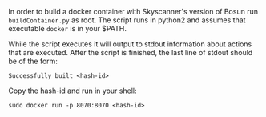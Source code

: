 In order to build a docker container with Skyscanner's version of Bosun run `buildContainer.py` as root. The script runs in python2 and assumes that executable `docker` is in your $PATH.

While the script executes it will output to stdout information about actions that are executed. After the script is finished, the last line of stdout should be of the form:

`Successfully built <hash-id>`

Copy the hash-id and run in your shell:

`sudo docker run -p 8070:8070 <hash-id>`
